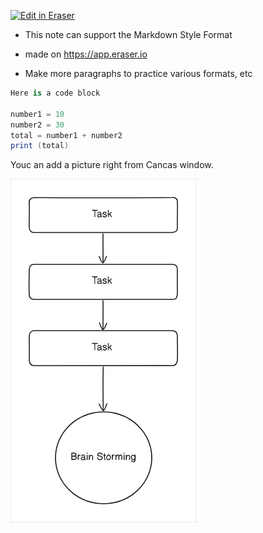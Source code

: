 <p><a target="_blank" href="https://app.eraser.io/workspace/o1Bi2TJvThanJED4gv6f" id="edit-in-eraser-github-link"><img alt="Edit in Eraser" src="https://firebasestorage.googleapis.com/v0/b/second-petal-295822.appspot.com/o/images%2Fgithub%2FOpen%20in%20Eraser.svg?alt=media&amp;token=968381c8-a7e7-472a-8ed6-4a6626da5501"></a></p>

- This note can support the Markdown Style Format
- made on https://app.eraser.io


- Make more paragraphs to practice various formats, etc


```csharp
Here is a code block

number1 = 10
number2 = 30
total = number1 + number2
print (total)
```


Youc an add a picture right from Cancas window.

![Figure 1](/.eraser/o1Bi2TJvThanJED4gv6f___t0EEQDJsx6T3BoqiMqPBpEkROYo1___---figure---DLpP_bkZ4OQsf7rNnVlUy---figure---yLnrIknpZS6eCeZYHTZciw.png "Figure 1")





<!--- Eraser file: https://app.eraser.io/workspace/o1Bi2TJvThanJED4gv6f --->
